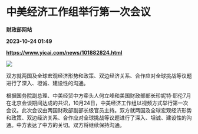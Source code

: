 # 中美经济工作组举行第一次会议
**财政部网站**

**2023-10-24 01:49**

**https://www.yicai.com/news/101882824.html**

![](https://imgcdn.yicai.com/uppics/slides/2023/10/d7a915bc179e79aafc4e4e257ad9b565.jpg)

双方就两国及全球宏观经济形势和政策、双边经济关系、合作应对全球挑战等议题进行了深入、坦诚、建设性的沟通。

根据国务院副总理、中美经贸中方牵头人何立峰和美国财政部部长珍妮特·耶伦7月在北京会谈期间达成的共识，10月24日，中美经济工作组以视频方式举行第一次会议。此次会议由两国财政部副部长级官员主持。双方就两国及全球宏观经济形势和政策、双边经济关系、合作应对全球挑战等议题进行了深入、坦诚、建设性的沟通。中方表达了中方的关切。双方将继续保持沟通。